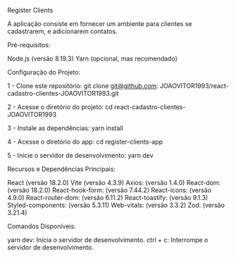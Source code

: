 Register Clients

A aplicação consiste em fornecer um ambiente para clientes se cadastrarem, e adicionarem contatos.

Pré-requisitos:

Node.js (versão 8.19.3)
Yarn (opcional, mas recomendado)

Configuração do Projeto:

1 - Clone este repositório: git clone git@github.com: JOAOVITOR1993/react-cadastro-clientes-JOAOVITOR1993.git

2 - Acesse o diretório do projeto: cd react-cadastro-clientes-JOAOVITOR1993

3 - Instale as dependências: yarn install

4 - Acesse o diretório do app: cd register-clients-app

5 - Inicie o servidor de desenvolvimento: yarn dev

Recursos e Dependências Principais:

React (versão 18.2.0)
Vite (versão 4.3.9)
Axios: (versão 1.4.0)
React-dom: (versão 18.2.0)
React-hook-form: (versão 7.44.2)
React-icons: (versão 4.9.0)
React-router-dom: (versão 6.11.2)
React-toastify: (versão 9.1.3)
Styled-components: (versão 5.3.11)
Web-vitals: (versão 3.3.2)
Zod: (versão 3.21.4)

Comandos Disponíveis:

yarn dev: Inicia o servidor de desenvolvimento.
ctrl + c: Interrompe o servidor de desenvolvimento.
